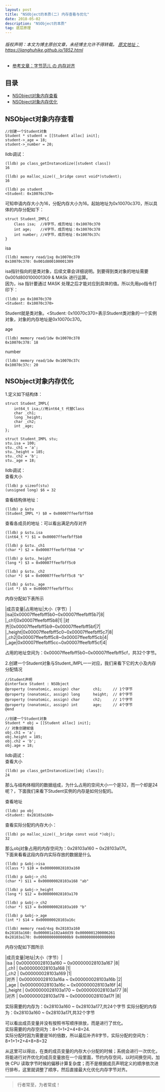 ```yaml
---
layout: post
title: "NSObject的本质(二) 内存查看与优化"
date: 2018-05-02
description: "NSObject的本质"
tag: 底层原理
---
```



<h6>
  版权声明：本文为博主原创文章，未经博主允许不得转载。
  <a target="_blank" href="https://jianghuhike.github.io/1852.html">
  原文地址：https://jianghuhike.github.io/1852.html 
  </a>
</h6>

- [参考文章：字节范儿 の 内存对齐](https://juejin.im/post/5e0ae5a75188253a5536534a)



## 目录

* [NSObject对象内存查看](#content1)
* [NSObject对象内存优化](#content2)



<!-- ************************************************ -->
## <a id="content1"></a>NSObject对象内存查看

```objc
//创建一个Student对象
Student * student = [[Student alloc] init];
student->_age = 18;
student->_number = 20;
```

lldb调试：   
```objc
(lldb) po class_getInstanceSize([student class])    
16

(lldb) po malloc_size((__bridge const void*)student);     
16

(lldb) po student      
<Student: 0x10070c370>
```

可知申请内存大小为16，分配内存大小为16。起始地址为0x10070c370，所以具体的内存分配如下：
```objc     
struct Student_IMPL{    
    Class isa;  //8字节，成员地址：0x10070c370    
    int age;    //4字节，成员地址：0x10070c378    
    int number; //4字节，成员地址：0x10070c37c    
}    
```

isa
```objc
(lldb) memory read/1xg 0x10070c370     
0x10070c370: 0x001d800100001309  
```   
isa指针指向的是类对象，后续文章会详细说明。到要得到类对象的地址需要 0x001d800100001309 & MASk 进行运算。      
因为，isa 指针要通过 MASK 处理之后才能对应到具体的值。所以先用po指令打印下：    
```objc
(lldb) po 0x10070c370     
<Student: 0x10070c370>    
```
Student就是类对象。<Student: 0x10070c370>表示Student类对象的一个实例对象，对象的内存地址是0x10070c370。

age
```objc
(lldb) memory read/1dw 0x10070c378     
0x10070c378: 18   
```

number
```objc
(lldb) memory read/1dw 0x10070c37c    
0x10070c37c: 20 
```   


<!-- ************************************************ -->
## <a id="content2"></a>NSObject对象内存优化
1.定义如下结构体：
```objc
struct Student_IMPL{
    int64_t isa;//用int64_t 代替Class
    char _ch1;
    long _height;
    char _ch2;
    int _age;
};

struct Student_IMPL stu;
stu.isa = 100;
stu._ch1 = 'a';
stu._height = 185;
stu._ch2 = 'b';
stu._age = 18;
```
lldb调试：     
查看大小
```objc
(lldb) p sizeof(stu)
(unsigned long) $6 = 32
```
查看结构体地址：
```objc
(lldb) p &stu
(Student_IMPL *) $0 = 0x00007ffeefbff5b0
```

查看各成员的地址：可以看出满足内存对齐     
```objc
(lldb) p &stu.isa
(int64_t *) $1 = 0x00007ffeefbff5b0

(lldb) p &stu._ch1
(char *) $2 = 0x00007ffeefbff5b8 "a"

(lldb) p &stu._height
(long *) $3 = 0x00007ffeefbff5c0

(lldb) p &stu._ch2
(char *) $4 = 0x00007ffeefbff5c8 "b"

(lldb) p &stu._age
(int *) $5 = 0x00007ffeefbff5cc
```

内存分配如下表所示

|成员变量|占用地址|大小（字节）|
|isa|0x00007ffeefbff5b0~0x00007ffeefbff5b7|8|
|_ch1|0x00007ffeefbff5b8|1|
|对齐|0x00007ffeefbff5b9~0x00007ffeefbff5bf|7|
|_height|0x00007ffeefbff5c0~0x00007ffeefbff5c7|8|
|_ch2|0x00007ffeefbff5c8~0x00007ffeefbff5cb|4|
|_age|0x00007ffeefbff5cc~0x00007ffeefbff5cf|4|

占用的地址空间为：0x00007ffeefbff5b0~0x00007ffeefbff5cf，共32个字节。
 
2.创建一个Student对象与Student_IMPL一一对应，我们来看下它的大小及内存分配情况      
```objc
//Student声明
@interface Student : NSObject
@property (nonatomic, assign) char      ch1;     // 1个字节
@property (nonatomic, assign) long      height;  // 8个字节
@property (nonatomic, assign) char      ch2;     // 1个字节
@property (nonatomic, assign) int       age;     // 4个字节
@end

//创建一个Student对象
Student * obj = [[Student alloc] init];
// 对象创建赋值
obj.ch1 = 'a';
obj.height = 185;
obj.ch2 = 'b';
obj.age = 18;
```
lldb调试：      
查看大小
```objc
(lldb) po class_getInstanceSize([obj class]);
24
```
那么与结构体相同的数据组成，为什么占用的空间大小一个是32，而一个却是24呢？，下面我们来看下Student实例的内存是如何分配的。

查看地址
```objc
(lldb) po obj
<Student: 0x28103a160>
```

查看实际分配的内存大小：
```objc
(lldb) po malloc_size((__bridge const void *)obj);
32
```

那么obj对象占用的内存空间为：0x28103a160 ~ 0x28103a17f。     
下面来看看这段内存内实际存放的数据是什么        
```objc
(lldb) p &obj->isa
(Class *) $10 = 0x000000028103a160

(lldb) p &obj->_ch1
(char *) $11 = 0x000000028103a168 "ab"

(lldb) p &obj->_height
(long *) $12 = 0x000000028103a170

(lldb) p &obj->_ch2
(char *) $13 = 0x000000028103a169 "b"

(lldb) p &obj->_age
(int *) $14 = 0x000000028103a16c

(lldb) memory read/4xg 0x28103a160
0x28103a160: 0x000001a102a4dd39 0x0000001200006261
0x28103a170: 0x00000000000000b9 0x0000000000000000
```

内存分配如下图所示

|成员变量|地址|大小（字节）|     
|isa      |  0x000000028103a160 ~ 0x000000028103a167  |8|   
|_ch1     |  0x000000028103a168                       |1|   
|_ch2     |  0x000000028103a169                       |1|   
|对齐     |   0x000000028103a16a ~ 0x000000028103a16b  |2|    
|_age    |   0x000000028103a16c ~ 0x000000028103a16f  |4|    
|_height |   0x000000028103a170 ~ 0x000000028103a177  |8|  
|对齐     |   0x000000028103a178 ~ 0x000000028103a17f  |8|   

实际需要的内存为：0x28103a160 ~ 0x28103a177,共24个字节
实际分配的内存为：0x28103a160 ~ 0x28103a17f,共32个字节


可以看出成员变量并没有按照书写顺序排放，而是进行了优化。     
实际需要的内存空间为：8+1+1+2+4+8=24.         
实际分配时因为需要是16的倍数，所以最后补齐8字节，实际分配的空间为：8+1+1+2+4+8+8=32    

从这里可以得出，在类的成员变量的内存大小分配的时候；系统会进行一次优化，将能进行对齐优化的成员变量放在一个段里面，节约内存空间，以时间换空间，加快 CPU 读取字节时候的偏移计算复杂度；而不是根据成员声明定义的顺序依次进行排布，这里就调整了顺序，然后直接最大化优化内存字节对齐。






----------
>  行者常至，为者常成！


